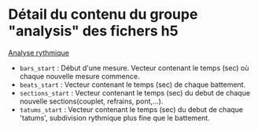 # Détail du contenu du groupe "analysis" des fichers h5

<u>Analyse rythmique</u>

- `bars_start` : Début d'une mesure. Vecteur contenant le temps (sec) où chaque nouvelle mesure commence.
- `beats_start` : Vecteur contenant le temps (sec) de chaque battement.
- `sections_start` : Vecteur contenant le temps (sec) du debut de chaque nouvelle sections(couplet, refrains, pont,...).
- `tatums_start` : Vecteur contenant le temps (sec) du debut de chaque 'tatums', subdivision rythmique plus fine que le battement.
